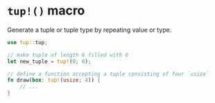 # `tup!()` macro

Generate a tuple or tuple type by repeating value or type.

```rs
use tup::tup;

// make tuple of length 6 filled with 0
let new_tuple = tup!(0; 6);

// define a function accepting a tuple consisting of four `usize`
fn draw(box: tup!(usize; 4)) {
    // ...
}
```
